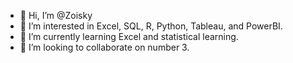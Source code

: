 - 👋 Hi, I’m @Zoisky
- 👀 I’m interested in Excel, SQL, R, Python, Tableau, and PowerBI.
- 🌱 I’m currently learning Excel and statistical learning. 
- 💞️ I’m looking to collaborate on number 3.
